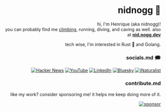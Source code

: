 <div align="right">
<h1> nidnogg 🧗 </h1>

hi, I'm Henrique (aka nidnogg)! <br/>
you can probably find me [climbing](https://www.youtube.com/@nidnogg), running, diving, and caving as well.
also at **[nid.nogg.dev](https://nid.nogg.dev)**

tech wise, I'm interested in Rust 🦀 and Golang.

### socials.md 🗯️
[![Hacker News](https://img.shields.io/badge/Hacker_News-%23FD6600.svg?style=for-the-badge&logo=ycombinator&logoColor=white)](https://news.ycombinator.com/user?id=nidnogg)
[![YouTube](https://img.shields.io/badge/youtube-%23FF0000.svg?style=for-the-badge&logo=youtube&logoColor=white)](https://www.youtube.com/@nidnogg)
[![LinkedIn](https://img.shields.io/badge/linkedin-%230077B5.svg?style=for-the-badge&logo=linkedin&logoColor=white)](https://linkedin.com/in/nidnogg)
[![Bluesky](https://img.shields.io/badge/Bluesky-%231D99A3.svg?style=for-the-badge&logo=Bluesky&logoColor=white)](https://bsky.app/profile/nidnogg.bsky.social)
[![iNaturalist](https://img.shields.io/badge/iNaturalist-%2374AC00.svg?style=for-the-badge&logo=iNaturalist&logoColor=white)](https://www.inaturalist.org/observations?place_id=any&user_id=nidnogg&verifiable=any)

### contribute.md
like my work? consider sponsoring me! it helps me keep doing more of it. 

[![sponsor](https://img.shields.io/badge/sponsor-%23ea4aaa?style=for-the-badge&logo=githubsponsors&logoColor=white)](https://github.com/sponsors/nidnogg)

</div>


<!-- <div align="right">
  <h1>stats 📈</h1>
  <img height="139em" src="https://github-readme-stats.vercel.app/api?username=Nidnogg&theme=gruvbox&count_private=true" />
  <img height="160em" src="https://github-readme-stats.vercel.app/api/top-langs/?username=Nidnogg&hide=html&layout=compact&theme=gruvbox&count_private=true" />
</div>
 -->
 <!--
<div align="right">
  <a href="https://open.spotify.com/user/the_zurin?si=7d754e438abb499e"><img src="https://spotify-github-profile.vercel.app/api/view?uid=the_zurin&cover_image=false" /></a>
</div>
-->

